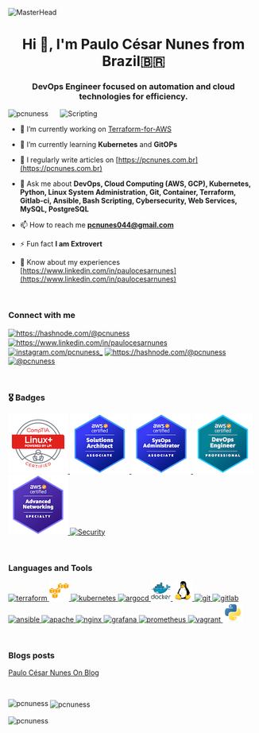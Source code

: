 ![MasterHead](https://cdn.dribbble.com/userupload/7725814/file/original-ad34e5a3d587a8a90b6586de67710225.gif)
<h1 align="center">Hi 👋, I'm Paulo César Nunes from Brazil🇧🇷</h1>

<h3 align="center">DevOps Engineer focused on automation and cloud technologies for efficiency.</h3>
<img align="right" alt="Scripting" width="400" src="https://cdn.dribbble.com/userupload/7725640/file/original-a2b82ab8779ece4c49df3672f7753ccb.gif">

<p align="left"> <img src="https://komarev.com/ghpvc/?username=pcnuness&label=Profile%20views&color=0e75b6&style=fla" alt="pcnuness" /> </p>

- 🔭 I’m currently working on [Terraform-for-AWS](https://github.com/pcnuness/iac/terraform/provider-family-aws)

- 🌱 I’m currently learning **Kubernetes** and **GitOPs**

- 📝 I regularly write articles on [https://pcnunes.com.br](https://pcnunes.com.br)

- 💬 Ask me about **DevOps, Cloud Computing (AWS, GCP), Kubernetes, Python, Linux System Administration, Git, Container, Terraform, Gitlab-ci, Ansible, Bash Scripting, Cybersecurity, Web Services, MySQL, PostgreSQL**

- 📫 How to reach me **pcnunes044@gmail.com**

- ⚡ Fun fact **I am Extrovert**

- 📄 Know about my experiences [https://www.linkedin.com/in/paulocesarnunes](https://www.linkedin.com/in/paulocesarnunes)

<br />

<h3 align="left">Connect with me</h3>
<p align="left">
<a href="https://dev.to/@pcnuness" target="blank"><img align="center" src="https://raw.githubusercontent.com/rahuldkjain/github-profile-readme-generator/master/src/images/icons/Social/devto.svg" alt="https://hashnode.com/@pcnuness" height="30" width="40" /></a>
<a href="https://www.linkedin.com/in/paulocesarnunes" target="blank"><img align="center" src="https://raw.githubusercontent.com/rahuldkjain/github-profile-readme-generator/master/src/images/icons/Social/linked-in-alt.svg" alt="https://www.linkedin.com/in/paulocesarnunes" height="30" width="40" /></a>
<a href="https://instagram.com/pcnuness_" target="blank"><img align="center" src="https://raw.githubusercontent.com/rahuldkjain/github-profile-readme-generator/master/src/images/icons/Social/instagram.svg" alt="instagram.com/pcnuness_" height="30" width="40" /></a>
<a href="https://hashnode.com/@pcnuness" target="blank"><img align="center" src="https://raw.githubusercontent.com/rahuldkjain/github-profile-readme-generator/master/src/images/icons/Social/hashnode.svg" alt="https://hashnode.com/@pcnuness" height="30" width="40" /></a>
<a href="https://pcnuness.medium.com" target="blank"><img align="center" src="https://raw.githubusercontent.com/rahuldkjain/github-profile-readme-generator/master/src/images/icons/Social/medium.svg" alt="@pcnuness" height="30" width="40" /></a>
</p>

<br />

<h3 align="left">🎖️ Badges</h3>
<p align="left">
<a href="https://www.credly.com/badges/bbf28a1b-ade7-4932-876b-b0ec981a587c/public_url" target="_blank" rel="noreferrer"> <img src=".images/comptia.png" alt="CompTIA Linux"width="120"height="120"/> <a>
<a href="https://www.credly.com/badges/96c9866f-2e8d-4b73-869d-436572dcfea7/public_url" target="_blank" rel="noreferrer"> <img src=".images/solutions_architect_associate.png" alt="Soluctions"width="120"height="120"/> <a>
<a href="https://www.credly.com/badges/a6269d5a-86d5-4437-9280-34120bb62f2e/public_url" target="_blank" rel="noreferrer"> <img src=".images/sysops_associate.png" alt="SysOPS"width="120"height="120"/> <a>
<a href="https://www.credly.com/badges/3b625b8c-91af-4cc9-b83e-c9abfd935751/public_url" target="_blank" rel="noreferrer"> <img src=".images/devops_professional.png" alt="DevOps"width="120"height="120"/> <a>
<a href="https://www.credly.com/badges/46564202-3c0b-4e51-91b6-d1d7917b1754/public_url" target="_blank" rel="noreferrer"> <img src=".images/networking_specialty.png" alt="Network"width="120"height="120"/> <a>
<a href="https://www.credly.com/badges/0f659a7f-fb3a-4269-858a-07b315d27189/public_url" target="_blank" rel="noreferrer"> <img src=".images/security_spacialty.png" alt="Security"width="120"height="120"/> <a>
</p>

<br />

<h3 align="left">Languages and Tools</h3>
<p align="left"> <a href="https://www.terraform.io" target="_blank" rel="noreferrer"> <img src="https://cdn.jsdelivr.net/gh/devicons/devicon/icons/terraform/terraform-original-wordmark.svg" alt="terraform" width="40" height="40"/> </a> <a href="https://aws.amazon.com" target="_blank" rel="noreferrer"> <img src="https://github.com/devicons/devicon/blob/master/icons/amazonwebservices/amazonwebservices-original.svg" alt="aws" width="40" height="40"/> </a> <a href="https://kubernetes.io" target="_blank" rel="noreferrer"> <img src="https://www.vectorlogo.zone/logos/kubernetes/kubernetes-icon.svg" alt="kubernetes" width="40" height="40"/> </a> <a href="" target="_blank" rel="noreferrer"> <img src="https://cdn.jsdelivr.net/gh/devicons/devicon/icons/argocd/argocd-original.svg" alt="argocd" width="40" height="40"/> </a> <a href="https://www.docker.com/" target="_blank" rel="noreferrer"> <img src="https://raw.githubusercontent.com/devicons/devicon/master/icons/docker/docker-original-wordmark.svg" alt="docker" width="40" height="40"/> </a> <a href="https://www.linux.org/" target="_blank" rel="noreferrer"> <img src="https://raw.githubusercontent.com/devicons/devicon/master/icons/linux/linux-original.svg" alt="linux" width="40" height="40"/> </a> <a href="https://git-scm.com/" target="_blank" rel="noreferrer"> <img src="https://www.vectorlogo.zone/logos/git-scm/git-scm-icon.svg" alt="git" width="40" height="40"/> </a> <a href="https://www.gitlab.com" target="_blank" rel="noreferrer"> <img src="https://cdn.jsdelivr.net/gh/devicons/devicon/icons/gitlab/gitlab-original.svg" alt="gitlab" width="40" height="40"/> </a> <a href="https://www.ansible.com" target="_blank" rel="noreferrer"> <img src="https://cdn.jsdelivr.net/gh/devicons/devicon/icons/ansible/ansible-original.svg" alt="ansible" width="40" height="40"/> </a> <a href="https://www.apache.com" target="_blank" rel="noreferrer"> <img src="https://cdn.jsdelivr.net/gh/devicons/devicon/icons/apache/apache-original.svg" alt="apache" width="40" height="40"/> </a> <a href="https://www.nginx.com" target="_blank" rel="noreferrer"> <img src="https://cdn.jsdelivr.net/gh/devicons/devicon/icons/nginx/nginx-original.svg" alt="nginx" width="40" height="40"/> </a> <a href="https://www.grafana.com" target="_blank" rel="noreferrer"> <img src="https://cdn.jsdelivr.net/gh/devicons/devicon/icons/grafana/grafana-original.svg" alt="grafana" width="40" height="40"/> </a> <a href="https://www.prometheus.com" target="_blank" rel="noreferrer"> <img src="https://cdn.jsdelivr.net/gh/devicons/devicon/icons/prometheus/prometheus-original.svg" alt="prometheus" width="40" height="40"/> </a> <a href="https://www.vagrant.com" target="_blank" rel="noreferrer"> <img src="https://cdn.jsdelivr.net/gh/devicons/devicon/icons/vagrant/vagrant-original.svg" alt="vagrant" width="40" height="40"/> </a> <a href="https://www.python.org" target="_blank" rel="noreferrer"> <img src="https://raw.githubusercontent.com/devicons/devicon/master/icons/python/python-original.svg" alt="python" width="40" height="40"/> </a> </p>

<br />

<h3 align="left">Blogs posts</h3>
<p align="left">
<a href="https://pcnunes.com.br" target="_blank">Paulo César Nunes On Blog </a>
</p>

<br />

<p><img align="left" src="https://github-readme-stats.vercel.app/api/top-langs?username=pcnuness&show_icons=true&locale=en&layout=compact" alt="pcnuness" /></p>

<p>&nbsp;<img align="center" src="https://github-readme-stats.vercel.app/api?username=pcnuness&show_icons=true&locale=en" alt="pcnuness" /></p>

<p><img align="center" src="https://github-readme-streak-stats.herokuapp.com/?user=pcnuness&" alt="pcnuness" /></p>
